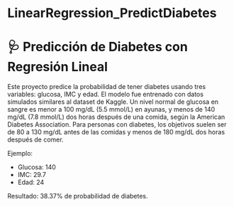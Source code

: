 # LinearRegression_PredictDiabetes

# 🩺 Predicción de Diabetes con Regresión Lineal

Este proyecto predice la probabilidad de tener diabetes usando tres variables: glucosa, IMC y edad. El modelo fue entrenado con datos simulados similares al dataset de Kaggle.
Un nivel normal de glucosa en sangre es menor a 100 mg/dL (5.5 mmol/L) en ayunas, y menos de 140 mg/dL (7.8 mmol/L) dos horas después de una comida, según la American Diabetes Association. Para personas con diabetes, los objetivos suelen ser de 80 a 130 mg/dL antes de las comidas y menos de 180 mg/dL dos horas después de comer.

Ejemplo:

- Glucosa: 140  
- IMC: 29.7  
- Edad: 24  

Resultado: 38.37% de probabilidad de diabetes.
